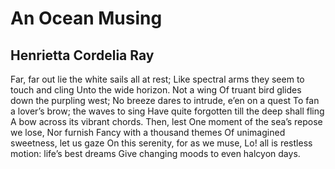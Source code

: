 # An Ocean Musing
## Henrietta Cordelia Ray
Far, far out lie the white sails all at rest;
Like spectral arms they seem to touch and cling
Unto the wide horizon. Not a wing
Of truant bird glides down the purpling west;
No breeze dares to intrude, e’en on a quest
To fan a lover’s brow; the waves to sing
Have quite forgotten till the deep shall fling
A bow across its vibrant chords. Then, lest
One moment of the sea’s repose we lose,
Nor furnish Fancy with a thousand themes
Of unimagined sweetness, let us gaze
On this serenity, for as we muse,
Lo! all is restless motion: life’s best dreams
Give changing moods to even halcyon days.